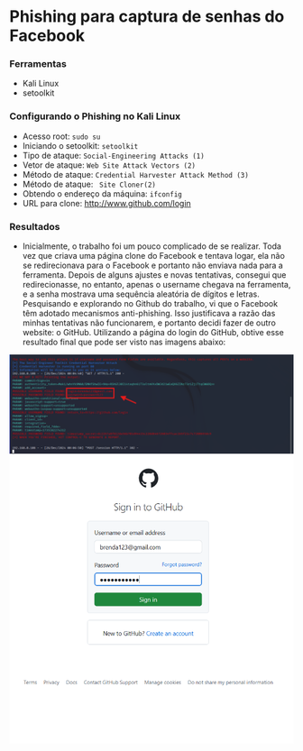 # Phishing para captura de senhas do Facebook

### Ferramentas

- Kali Linux
- setoolkit

### Configurando o Phishing no Kali Linux

- Acesso root: ``` sudo su ```
- Iniciando o setoolkit: ``` setoolkit ```
- Tipo de ataque: ``` Social-Engineering Attacks (1) ```
- Vetor de ataque: ``` Web Site Attack Vectors (2) ```
- Método de ataque: ```Credential Harvester Attack Method (3)```
- Método de ataque: ``` Site Cloner(2)```
- Obtendo o endereço da máquina: ``` ifconfig ```
- URL para clone: http://www.github.com/login

### Resultados

- Inicialmente, o trabalho foi um pouco complicado de se realizar. Toda vez que criava uma página clone do Facebook e tentava logar, ela não se redirecionava para o Facebook e portanto não enviava nada para a ferramenta. Depois de alguns ajustes e novas tentativas, consegui que redirecionasse, no entanto, apenas o username chegava na ferramenta, e a senha mostrava uma sequência aleatória de dígitos e letras. Pesquisando e explorando no Github do trabalho, vi que o Facebook têm adotado mecanismos anti-phishing. Isso justificava a razão das minhas tentativas não funcionarem, e portanto decidi fazer de outro website: o GitHub. Utilizando a página do login do GitHub, obtive esse resultado final que pode ser visto nas imagens abaixo:

![Alt text](./user_pass.png "As credenciais obtidas através da ferramenta")
![Alt text](./github.png "Página do GitHub clonada")
